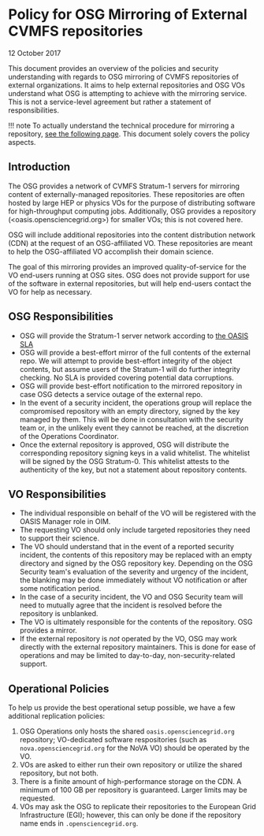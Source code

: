 
Policy for OSG Mirroring of External CVMFS repositories
=====================================================
12 October 2017

This document provides an overview of the policies and security understanding with regards to OSG mirroring of CVMFS
repositories of external organizations.  It aims to help external repositories and OSG VOs understand what OSG is
attempting to achieve with the mirroring service.
This is not a service-level agreement but rather a statement of responsibilities.

!!! note
    To actually understand the technical procedure for mirroring a repository, [see the following page](https://opensciencegrid.github.io/docs/data/external-oasis-repos).  This document solely covers the policy aspects.

Introduction
------------

The OSG provides a network of CVMFS Stratum-1 servers for mirroring content of externally-managed repositories.  These repositories are often
hosted by large HEP or physics VOs for the purpose of distributing software for high-throughput computing jobs.  Additionally, OSG provides a
repository (<oasis.opensciencegrid.org>) for smaller VOs; this is not covered here.

OSG will include additional repositories into the content distribution network (CDN) at the request of an OSG-affiliated VO.  These repositories
are meant to help the OSG-affiliated VO accomplish their domain science.

The goal of this mirroring provides an improved quality-of-service for the VO end-users running at OSG sites.  OSG does not provide support
for use of the software in external repositories, but will help end-users contact the VO for help as necessary.

OSG Responsibilities
---------------------

* OSG will provide the Stratum-1 server network according to [the OASIS SLA](https://opensciencegrid.github.io/operations/SLA/oasis-replica/)
* OSG will provide a best-effort mirror of the full contents of the external repo.  We will attempt to provide best-effort integrity of the
  object contents, but assume users of the Stratum-1 will do further integrity checking.  No SLA is provided covering potential data corruptions.
* OSG will provide best-effort notification to the mirrored repository in case OSG detects a service outage of the external repo.
* In the event of a security incident, the operations group will replace the compromised repository with an empty directory, signed by
the key managed by them. This will be done in consultation with the security team or, in the unlikely event they cannot be reached, at the discretion of the Operations Coordinator.
* Once the external repository is approved, OSG will distribute the corresponding repository signing keys in a valid whitelist.  The whitelist
  will be signed by the OSG Stratum-0.  This whitelist attests to the authenticity of the key, but not a statement about repository contents.

VO Responsibilities
-------------------
* The individual responsible on behalf of the VO will be registered with the OASIS Manager role in OIM.
* The requesting VO should only include targeted repositories they need to support their science.
* The VO should understand that in the event of a reported security incident, the contents of this repository may be replaced with an
  empty directory and signed by the OSG repository key.  Depending on the OSG Security team's evaluation of the severity and urgency
  of the incident, the blanking may be done immediately without VO notification or after some notification period.
* In the case of a security incident, the VO and OSG Security team will need to mutually agree that the incident is resolved before the
  repository is unblanked.
* The VO is ultimately responsible for the contents of the repository.  OSG provides a mirror.
* If the external repository is *not* operated by the VO, OSG may work directly with the external repository maintainers.  This is done for
  ease of operations and may be limited to day-to-day, non-security-related support.

Operational Policies
--------------------

To help us provide the best operational setup possible, we have a few additional replication policies:

1.  OSG Operations only hosts the shared `oasis.opensciencegrid.org` repository; VO-dedicated software respositories
    (such as `nova.opensciencegrid.org` for the NoVA VO) should be operated by the VO.
2.  VOs are asked to either run their own repository or utilize the shared repository, but not both.
3.  There is a finite amount of high-performance storage on the CDN.   A minimum of 100 GB per repository is guaranteed.
    Larger limits may be requested.
4.  VOs may ask the OSG to replicate their repositories to the European Grid Infrastructure (EGI); however, this can
    only be done if the repository name ends in `.opensciencegrid.org`.


